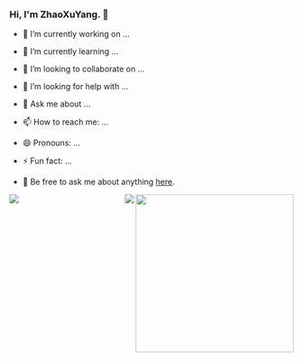 ### Hi, I'm ZhaoXuYang. 👋

<!--
**zxy-hunan/zxy-hunan** is a ✨ _special_ ✨ repository because its `README.md` (this file) appears on your GitHub profile.

Here are some ideas to get you started:
-->

- 🔭 I’m currently working on ...
- 🌱 I’m currently learning ...
- 👯 I’m looking to collaborate on ...
- 🤔 I’m looking for help with ...
- 💬 Ask me about ...
- 📫 How to reach me: ...
- 😄 Pronouns: ...
- ⚡ Fun fact: ...


- 💬 Be free to ask me about anything [here](https://github.com/ThinkingThigh/ThinkingThigh/issues).
<img align="right" height="280" src="https://pic2.zhimg.com/v2-28020003d4a493c78d8202ba6c35f179_b.webp">
<img align="left" src="https://github-readme-stats.vercel.app/api?username=ThinkingThigh&show_icons=true&hide_border=true">
<img align="right" src="https://github-readme-stats.vercel.app/api/top-langs/?username=ThinkingThigh&hide_border=true">
</div>
